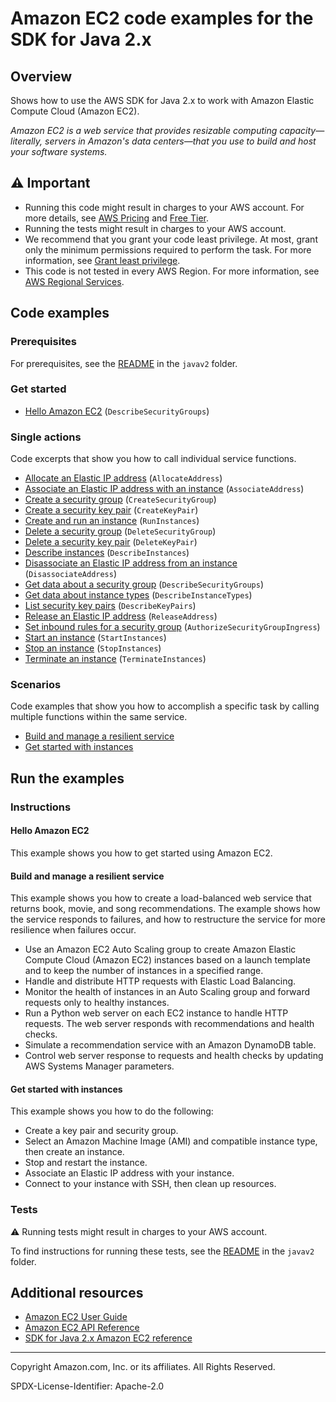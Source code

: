 # Amazon EC2 code examples for the SDK for Java 2.x

## Overview

Shows how to use the AWS SDK for Java 2.x to work with Amazon Elastic Compute Cloud (Amazon EC2).

<!--custom.overview.start-->
<!--custom.overview.end-->

_Amazon EC2 is a web service that provides resizable computing capacity—literally, servers in Amazon's data centers—that you use to build and host your software systems._

## ⚠ Important

* Running this code might result in charges to your AWS account. For more details, see [AWS Pricing](https://aws.amazon.com/pricing/) and [Free Tier](https://aws.amazon.com/free/).
* Running the tests might result in charges to your AWS account.
* We recommend that you grant your code least privilege. At most, grant only the minimum permissions required to perform the task. For more information, see [Grant least privilege](https://docs.aws.amazon.com/IAM/latest/UserGuide/best-practices.html#grant-least-privilege).
* This code is not tested in every AWS Region. For more information, see [AWS Regional Services](https://aws.amazon.com/about-aws/global-infrastructure/regional-product-services).

<!--custom.important.start-->
<!--custom.important.end-->

## Code examples

### Prerequisites

For prerequisites, see the [README](../../README.md#Prerequisites) in the `javav2` folder.


<!--custom.prerequisites.start-->
<!--custom.prerequisites.end-->

### Get started

- [Hello Amazon EC2](src/main/java/com/example/ec2/EC2Scenario.java#L556) (`DescribeSecurityGroups`)


### Single actions

Code excerpts that show you how to call individual service functions.

- [Allocate an Elastic IP address](src/main/java/com/example/ec2/EC2Scenario.java#L350) (`AllocateAddress`)
- [Associate an Elastic IP address with an instance](src/main/java/com/example/ec2/EC2Scenario.java#L331) (`AssociateAddress`)
- [Create a security group](src/main/java/com/example/ec2/EC2Scenario.java#L577) (`CreateSecurityGroup`)
- [Create a security key pair](src/main/java/com/example/ec2/EC2Scenario.java#L640) (`CreateKeyPair`)
- [Create and run an instance](src/main/java/com/example/ec2/CreateInstance.java#L6) (`RunInstances`)
- [Delete a security group](src/main/java/com/example/ec2/EC2Scenario.java#L233) (`DeleteSecurityGroup`)
- [Delete a security key pair](src/main/java/com/example/ec2/EC2Scenario.java#L281) (`DeleteKeyPair`)
- [Describe instances](src/main/java/com/example/ec2/DescribeInstances.java#L6) (`DescribeInstances`)
- [Disassociate an Elastic IP address from an instance](src/main/java/com/example/ec2/EC2Scenario.java#L314) (`DisassociateAddress`)
- [Get data about a security group](src/main/java/com/example/ec2/EC2Scenario.java#L556) (`DescribeSecurityGroups`)
- [Get data about instance types](src/main/java/com/example/ec2/EC2Scenario.java#L471) (`DescribeInstanceTypes`)
- [List security key pairs](src/main/java/com/example/ec2/EC2Scenario.java#L623) (`DescribeKeyPairs`)
- [Release an Elastic IP address](src/main/java/com/example/ec2/EC2Scenario.java#L298) (`ReleaseAddress`)
- [Set inbound rules for a security group](src/main/java/com/example/ec2/EC2Scenario.java#L577) (`AuthorizeSecurityGroupIngress`)
- [Start an instance](src/main/java/com/example/ec2/EC2Scenario.java#L368) (`StartInstances`)
- [Stop an instance](src/main/java/com/example/ec2/EC2Scenario.java#L391) (`StopInstances`)
- [Terminate an instance](src/main/java/com/example/ec2/EC2Scenario.java#L250) (`TerminateInstances`)

### Scenarios

Code examples that show you how to accomplish a specific task by calling multiple
functions within the same service.

- [Build and manage a resilient service](../../usecases/resilient_service/src/main/java/com/example/resilient/Main.java)
- [Get started with instances](src/main/java/com/example/ec2/EC2Scenario.java)


<!--custom.examples.start-->
<!--custom.examples.end-->

## Run the examples

### Instructions


<!--custom.instructions.start-->
<!--custom.instructions.end-->

#### Hello Amazon EC2

This example shows you how to get started using Amazon EC2.



#### Build and manage a resilient service

This example shows you how to create a load-balanced web service that returns book, movie, and song recommendations. The example shows how the service responds to failures, and how to restructure the service for more resilience when failures occur.

- Use an Amazon EC2 Auto Scaling group to create Amazon Elastic Compute Cloud (Amazon EC2) instances based on a launch template and to keep the number of instances in a specified range.
- Handle and distribute HTTP requests with Elastic Load Balancing.
- Monitor the health of instances in an Auto Scaling group and forward requests only to healthy instances.
- Run a Python web server on each EC2 instance to handle HTTP requests. The web server responds with recommendations and health checks.
- Simulate a recommendation service with an Amazon DynamoDB table.
- Control web server response to requests and health checks by updating AWS Systems Manager parameters.

<!--custom.scenario_prereqs.cross_ResilientService.start-->
<!--custom.scenario_prereqs.cross_ResilientService.end-->


<!--custom.scenarios.cross_ResilientService.start-->
<!--custom.scenarios.cross_ResilientService.end-->

#### Get started with instances

This example shows you how to do the following:

- Create a key pair and security group.
- Select an Amazon Machine Image (AMI) and compatible instance type, then create an instance.
- Stop and restart the instance.
- Associate an Elastic IP address with your instance.
- Connect to your instance with SSH, then clean up resources.

<!--custom.scenario_prereqs.ec2_Scenario_GetStartedInstances.start-->
<!--custom.scenario_prereqs.ec2_Scenario_GetStartedInstances.end-->


<!--custom.scenarios.ec2_Scenario_GetStartedInstances.start-->
<!--custom.scenarios.ec2_Scenario_GetStartedInstances.end-->

### Tests

⚠ Running tests might result in charges to your AWS account.


To find instructions for running these tests, see the [README](../../README.md#Tests)
in the `javav2` folder.



<!--custom.tests.start-->
<!--custom.tests.end-->

## Additional resources

- [Amazon EC2 User Guide](https://docs.aws.amazon.com/AWSEC2/latest/UserGuide/concepts.html)
- [Amazon EC2 API Reference](https://docs.aws.amazon.com/AWSEC2/latest/APIReference/Welcome.html)
- [SDK for Java 2.x Amazon EC2 reference](https://sdk.amazonaws.com/java/api/latest/software/amazon/awssdk/services/ec2/package-summary.html)

<!--custom.resources.start-->
<!--custom.resources.end-->

---

Copyright Amazon.com, Inc. or its affiliates. All Rights Reserved.

SPDX-License-Identifier: Apache-2.0